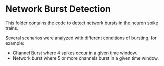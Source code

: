 # Network Burst Detection

This folder contains the code to detect network bursts in the neuron spike trains.

Several scenarios were analyzed with different conditions of bursting, for example:
- Channel Burst where 4 spikes occur in a given time window.
- Network burst where 5 or more channels burst in a given time window.